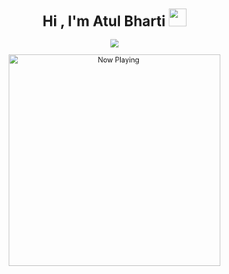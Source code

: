 
<h1 align="center"><b>Hi , I'm Atul Bharti </b><img src="[https://media.giphy.com/media/hvRJCLFzcasrR4ia7z/giphy.gif](https://media.giphy.com/media/v1.Y2lkPTc5MGI3NjExMjdycGJzdW1scXJkbG93YWg0ejltYjc4dnVzanIza2l6ZHc4OXVrbCZlcD12MV9naWZzX3NlYXJjaCZjdD1n/YGIpIZjgxL68w/giphy.gif)" width="35"></h1>
<!--  -->
<p align="center">
<img src="https://readme-typing-svg.herokuapp.com?font=Time+New+Roman&color=cyan&size=25&center=true&vCenter=true&width=600&height=100&lines=Self-taught+Software+Developer,;Computer+Science+Student,;CTF+Newbie,;Active+Learner/Researcher,;Love+to+learn+new+stuffs..<3">
<p align="center">
  <a href="https://open.spotify.com/user/aiesatyptkxd72sna7jcbgg9a" target="_blank">
    <img src="https://knowaboutatul.vercel.app/api/spotify" alt="Now Playing" width="420" />
  </a>
</p>


</p>
